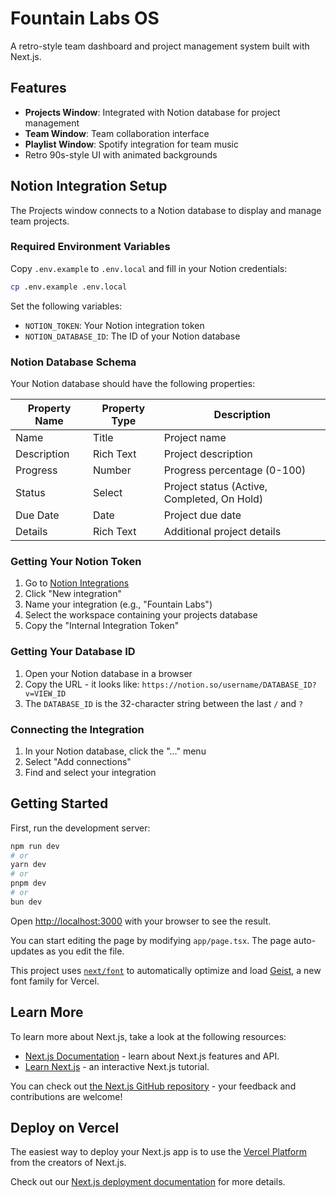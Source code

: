 # Fountain Labs OS

A retro-style team dashboard and project management system built with Next.js.

## Features

- **Projects Window**: Integrated with Notion database for project management
- **Team Window**: Team collaboration interface
- **Playlist Window**: Spotify integration for team music
- Retro 90s-style UI with animated backgrounds

## Notion Integration Setup

The Projects window connects to a Notion database to display and manage team projects.

### Required Environment Variables

Copy `.env.example` to `.env.local` and fill in your Notion credentials:

```bash
cp .env.example .env.local
```

Set the following variables:
- `NOTION_TOKEN`: Your Notion integration token
- `NOTION_DATABASE_ID`: The ID of your Notion database

### Notion Database Schema

Your Notion database should have the following properties:

| Property Name | Property Type | Description |
|---------------|---------------|-------------|
| Name | Title | Project name |
| Description | Rich Text | Project description |
| Progress | Number | Progress percentage (0-100) |
| Status | Select | Project status (Active, Completed, On Hold) |
| Due Date | Date | Project due date |
| Details | Rich Text | Additional project details |

### Getting Your Notion Token

1. Go to [Notion Integrations](https://www.notion.so/my-integrations)
2. Click "New integration"
3. Name your integration (e.g., "Fountain Labs")
4. Select the workspace containing your projects database
5. Copy the "Internal Integration Token"

### Getting Your Database ID

1. Open your Notion database in a browser
2. Copy the URL - it looks like: `https://notion.so/username/DATABASE_ID?v=VIEW_ID`
3. The `DATABASE_ID` is the 32-character string between the last `/` and `?`

### Connecting the Integration

1. In your Notion database, click the "..." menu
2. Select "Add connections"
3. Find and select your integration

## Getting Started

First, run the development server:

```bash
npm run dev
# or
yarn dev
# or
pnpm dev
# or
bun dev
```

Open [http://localhost:3000](http://localhost:3000) with your browser to see the result.

You can start editing the page by modifying `app/page.tsx`. The page auto-updates as you edit the file.

This project uses [`next/font`](https://nextjs.org/docs/app/building-your-application/optimizing/fonts) to automatically optimize and load [Geist](https://vercel.com/font), a new font family for Vercel.

## Learn More

To learn more about Next.js, take a look at the following resources:

- [Next.js Documentation](https://nextjs.org/docs) - learn about Next.js features and API.
- [Learn Next.js](https://nextjs.org/learn) - an interactive Next.js tutorial.

You can check out [the Next.js GitHub repository](https://github.com/vercel/next.js) - your feedback and contributions are welcome!

## Deploy on Vercel

The easiest way to deploy your Next.js app is to use the [Vercel Platform](https://vercel.com/new?utm_medium=default-template&filter=next.js&utm_source=create-next-app&utm_campaign=create-next-app-readme) from the creators of Next.js.

Check out our [Next.js deployment documentation](https://nextjs.org/docs/app/building-your-application/deploying) for more details.
